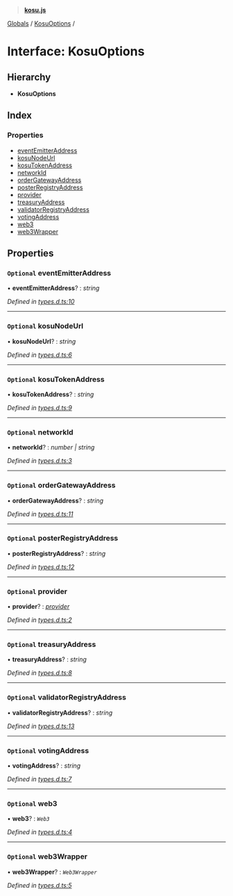> **[kosu.js](../README.md)**

[Globals](../globals.md) / [KosuOptions](kosuoptions.md) /

# Interface: KosuOptions

## Hierarchy

-   **KosuOptions**

## Index

### Properties

-   [eventEmitterAddress](kosuoptions.md#optional-eventemitteraddress)
-   [kosuNodeUrl](kosuoptions.md#optional-kosunodeurl)
-   [kosuTokenAddress](kosuoptions.md#optional-kosutokenaddress)
-   [networkId](kosuoptions.md#optional-networkid)
-   [orderGatewayAddress](kosuoptions.md#optional-ordergatewayaddress)
-   [posterRegistryAddress](kosuoptions.md#optional-posterregistryaddress)
-   [provider](kosuoptions.md#optional-provider)
-   [treasuryAddress](kosuoptions.md#optional-treasuryaddress)
-   [validatorRegistryAddress](kosuoptions.md#optional-validatorregistryaddress)
-   [votingAddress](kosuoptions.md#optional-votingaddress)
-   [web3](kosuoptions.md#optional-web3)
-   [web3Wrapper](kosuoptions.md#optional-web3wrapper)

## Properties

### `Optional` eventEmitterAddress

• **eventEmitterAddress**? : _string_

_Defined in [types.d.ts:10](https://github.com/ParadigmFoundation/kosu-monorepo/blob/2f37cabf/packages/kosu.js/src/types.d.ts#L10)_

---

### `Optional` kosuNodeUrl

• **kosuNodeUrl**? : _string_

_Defined in [types.d.ts:6](https://github.com/ParadigmFoundation/kosu-monorepo/blob/2f37cabf/packages/kosu.js/src/types.d.ts#L6)_

---

### `Optional` kosuTokenAddress

• **kosuTokenAddress**? : _string_

_Defined in [types.d.ts:9](https://github.com/ParadigmFoundation/kosu-monorepo/blob/2f37cabf/packages/kosu.js/src/types.d.ts#L9)_

---

### `Optional` networkId

• **networkId**? : _number | string_

_Defined in [types.d.ts:3](https://github.com/ParadigmFoundation/kosu-monorepo/blob/2f37cabf/packages/kosu.js/src/types.d.ts#L3)_

---

### `Optional` orderGatewayAddress

• **orderGatewayAddress**? : _string_

_Defined in [types.d.ts:11](https://github.com/ParadigmFoundation/kosu-monorepo/blob/2f37cabf/packages/kosu.js/src/types.d.ts#L11)_

---

### `Optional` posterRegistryAddress

• **posterRegistryAddress**? : _string_

_Defined in [types.d.ts:12](https://github.com/ParadigmFoundation/kosu-monorepo/blob/2f37cabf/packages/kosu.js/src/types.d.ts#L12)_

---

### `Optional` provider

• **provider**? : _[provider](kosuoptions.md#optional-provider)_

_Defined in [types.d.ts:2](https://github.com/ParadigmFoundation/kosu-monorepo/blob/2f37cabf/packages/kosu.js/src/types.d.ts#L2)_

---

### `Optional` treasuryAddress

• **treasuryAddress**? : _string_

_Defined in [types.d.ts:8](https://github.com/ParadigmFoundation/kosu-monorepo/blob/2f37cabf/packages/kosu.js/src/types.d.ts#L8)_

---

### `Optional` validatorRegistryAddress

• **validatorRegistryAddress**? : _string_

_Defined in [types.d.ts:13](https://github.com/ParadigmFoundation/kosu-monorepo/blob/2f37cabf/packages/kosu.js/src/types.d.ts#L13)_

---

### `Optional` votingAddress

• **votingAddress**? : _string_

_Defined in [types.d.ts:7](https://github.com/ParadigmFoundation/kosu-monorepo/blob/2f37cabf/packages/kosu.js/src/types.d.ts#L7)_

---

### `Optional` web3

• **web3**? : _`Web3`_

_Defined in [types.d.ts:4](https://github.com/ParadigmFoundation/kosu-monorepo/blob/2f37cabf/packages/kosu.js/src/types.d.ts#L4)_

---

### `Optional` web3Wrapper

• **web3Wrapper**? : _`Web3Wrapper`_

_Defined in [types.d.ts:5](https://github.com/ParadigmFoundation/kosu-monorepo/blob/2f37cabf/packages/kosu.js/src/types.d.ts#L5)_
